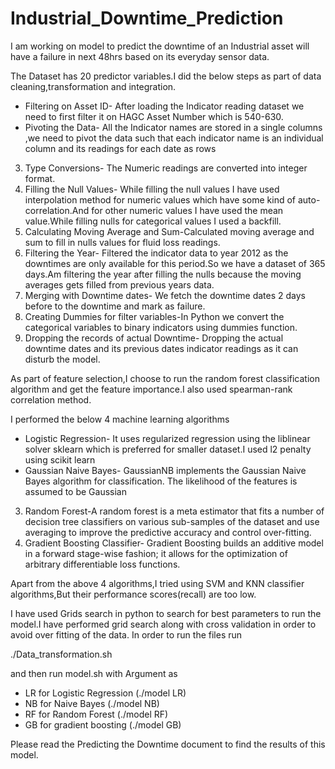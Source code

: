 # Industrial_Downtime_Prediction

I am working on model to predict the downtime of an Industrial asset will have a failure in next 48hrs based on its everyday sensor data.


The Dataset has 20 predictor variables.I did the below steps as part of data cleaning,transformation and integration.
- Filtering on Asset ID- After loading the Indicator reading dataset we need to first filter it on HAGC Asset Number which is 540-630.
- Pivoting the Data- All the Indicator names are stored in a single columns ,we need to pivot the data such that each indicator name is an individual column and its readings for each date as rows
3. Type Conversions-  The Numeric readings are converted into integer format.
4. Filling the Null Values- While filling the null values I have used interpolation method for numeric values which have some kind of auto-correlation.And for other numeric values I have used the mean value.While filling nulls for categorical values I used a backfill.
5. Calculating Moving Average and Sum-Calculated moving average and sum to fill in nulls values for fluid loss readings.
6. Filtering the Year- Filtered the indicator data to year 2012 as the downtimes are only available for this period.So we have a dataset of 365 days.Am filtering the year after filling the nulls because the moving averages gets filled from previous years data.
7. Merging with Downtime dates- We fetch the downtime dates 2 days before to the downtime and mark as failure.
8. Creating Dummies for filter variables-In Python we convert the categorical variables to binary indicators using dummies function.
9. Dropping the records of actual Downtime- Dropping the actual downtime dates and its previous dates indicator readings as it can disturb the model.



As part of feature selection,I choose to run the random forest classification algorithm and get the feature importance.I also used spearman-rank correlation method.



I performed the below 4 machine learning algorithms
- Logistic Regression- It uses regularized regression using the liblinear solver sklearn which is preferred for smaller dataset.I used l2 penalty using scikit learn
- Gaussian Naive Bayes-  GaussianNB implements the Gaussian Naive Bayes algorithm for classification. The likelihood of the features is assumed to be Gaussian
3. Random Forest-A random forest is a meta estimator that fits a number of decision tree classifiers on various sub-samples of the dataset and use averaging to improve the predictive accuracy and control over-fitting.
4. Gradient Boosting Classifier- Gradient Boosting builds an additive model in a forward stage-wise fashion; it allows for the optimization of arbitrary differentiable loss functions. 

Apart from the above 4 algorithms,I tried using SVM and KNN classifier algorithms,But their performance scores(recall) are too low.

I have used Grids search in python to search for best parameters to run the model.I have performed grid search along with cross validation in order to avoid over fitting of the data.
In order to run the files run

./Data_transformation.sh

and then run model.sh with Argument as 
- LR for Logistic Regression  (./model LR)
- NB for Naive Bayes          (./model NB)  
- RF for Random Forest        (./model RF)
- GB for gradient boosting    (./model GB)

Please read the Predicting the Downtime document to find the results of this model.
